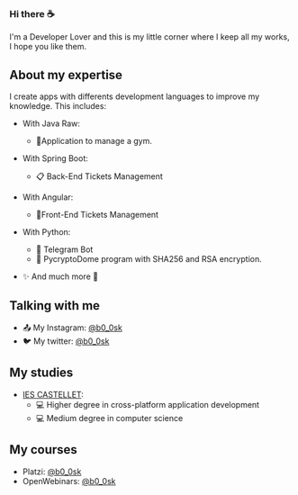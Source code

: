 
<!--
**b0-0sk/b0-0sk** is a ✨ _special_ ✨ repository because its `README.md` (this file) appears on your GitHub profile.
-->
### Hi there ☕
 I'm a Developer Lover and this is my little corner where I keep all my works, I hope you like them.
 
 ## About my expertise 
 
 I create apps with differents development languages to improve my knowledge. This includes: 
 
  - With Java Raw: 
    - 🤸‍Application to manage a gym. 
    
  - With Spring Boot: 
    - 📋 Back-End Tickets Management
    
  - With Angular: 
    - 👱‍Front-End Tickets Management
    
  - With Python: 
    - 🤖 Telegram Bot 
    - 📩 PycryptoDome program with SHA256 and RSA encryption. 
    
  - ✨ And much more 🙂 
  
 ## Talking with me 
 
  - 📤 My Instagram: [@b0_0sk](https://www.instagram.com/b0_0sk/) 
  - 🐦 My twitter: [@b0_0sk](https://twitter.com/b0_0sk) 
 ## My studies
  - [IES CASTELLET](http://inscastellet.cat/):
    - 💻 Higher degree in cross-platform application development
    - 💻 Medium degree in computer science 
 ## My courses
  - Platzi: [@b0_0sk](https://platzi.com/@arnau-bosch/) 
  - OpenWebinars: [@b0_0sk](https://openwebinars.net/@Gol6pq0v/) 


